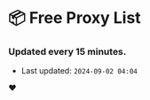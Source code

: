# :package: Free Proxy List
### Updated every 15 minutes.

- Last updated: `2024-09-02 04:04`

:heart:
